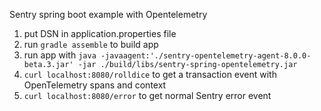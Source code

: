 Sentry spring boot example with Opentelemetry

1. put DSN in application.properties file
2. run `gradle assemble` to build app
3. run app with `java -javaagent:'./sentry-opentelemetry-agent-8.0.0-beta.3.jar' -jar ./build/libs/sentry-spring-opentelemetry.jar`
4. `curl localhost:8080/rolldice` to get a transaction event with OpenTelemetry spans and context
5. `curl localhost:8080/error` to get normal Sentry error event